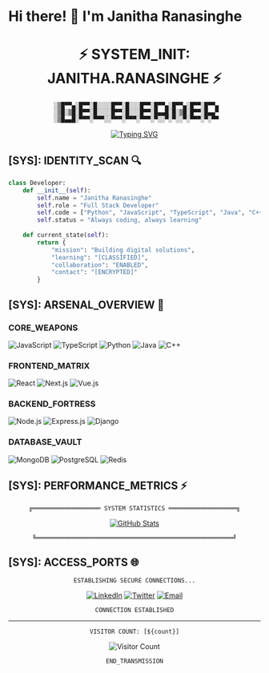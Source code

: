 # Hi there! 👋 I'm Janitha Ranasinghe

<div align="center">
  
# ⚡ SYSTEM_INIT: JANITHA.RANASINGHE ⚡

```ascii
 ░▒█▀▀▄░█▀▀░█░░░░█▀▀░█░░░█▀▀░█▀▀▄░█▀▀▄░█▀▀░█▀▀▄
 ░▒█░▒█░█▀▀░█░░░░█▀▀░█░░░█▀▀░█▄▄█░█░▒█░█▀▀░█▄▄▀
 ░▒█▄▄█░▀▀▀░▀▀▀░░▀▀▀░▀▀▀░▀▀▀░▀░░▀░▀░░▀░▀▀▀░▀░▀▀
```

[![Typing SVG](https://readme-typing-svg.herokuapp.com?font=Share+Tech+Mono&duration=3000&pause=1000&color=0CF731&center=true&vCenter=true&width=435&lines=INITIALIZING+SYSTEM...;FULL+STACK+DEVELOPER+DETECTED;ACCESSING+MAIN+FRAME...;SYSTEM+BREACH+SUCCESSFUL)](https://git.io/typing-svg)
</div>

## [SYS]: IDENTITY_SCAN 🔍

```python
class Developer:
    def __init__(self):
        self.name = "Janitha Ranasinghe"
        self.role = "Full Stack Developer"
        self.code = ["Python", "JavaScript", "TypeScript", "Java", "C++"]
        self.status = "Always coding, always learning"
        
    def current_state(self):
        return {
            "mission": "Building digital solutions",
            "learning": "[CLASSIFIED]",
            "collaboration": "ENABLED",
            "contact": "[ENCRYPTED]"
        }
```

## [SYS]: ARSENAL_OVERVIEW 🚀

### CORE_WEAPONS

![JavaScript](https://img.shields.io/badge/JavaScript-%23323330.svg?style=for-the-badge&logo=javascript&logoColor=%23F7DF1E)
![TypeScript](https://img.shields.io/badge/TypeScript-%23007ACC.svg?style=for-the-badge&logo=typescript&logoColor=white)
![Python](https://img.shields.io/badge/Python-%2314354C.svg?style=for-the-badge&logo=python&logoColor=white)
![Java](https://img.shields.io/badge/Java-%23ED8B00.svg?style=for-the-badge&logo=java&logoColor=white)
![C++](https://img.shields.io/badge/C++-%2300599C.svg?style=for-the-badge&logo=c%2B%2B&logoColor=white)

### FRONTEND_MATRIX

![React](https://img.shields.io/badge/React-%2320232a.svg?style=for-the-badge&logo=react&logoColor=%2361DAFB)
![Next.js](https://img.shields.io/badge/Next.js-black?style=for-the-badge&logo=next.js&logoColor=white)
![Vue.js](https://img.shields.io/badge/Vue.js-%2335495e.svg?style=for-the-badge&logo=vuedotjs&logoColor=%234FC08D)

### BACKEND_FORTRESS

![Node.js](https://img.shields.io/badge/Node.js-6DA55F?style=for-the-badge&logo=node.js&logoColor=white)
![Express.js](https://img.shields.io/badge/Express.js-%23404d59.svg?style=for-the-badge&logo=express&logoColor=%2361DAFB)
![Django](https://img.shields.io/badge/Django-%23092E20.svg?style=for-the-badge&logo=django&logoColor=white)

### DATABASE_VAULT

![MongoDB](https://img.shields.io/badge/MongoDB-%234ea94b.svg?style=for-the-badge&logo=mongodb&logoColor=white)
![PostgreSQL](https://img.shields.io/badge/PostgreSQL-%23316192.svg?style=for-the-badge&logo=postgresql&logoColor=white)
![Redis](https://img.shields.io/badge/Redis-%23DD0031.svg?style=for-the-badge&logo=redis&logoColor=white)

## [SYS]: PERFORMANCE_METRICS ⚡

<div align="center">

```ascii
╔═══════════════════ SYSTEM STATISTICS ═══════════════════╗
```
[![GitHub Stats](https://github-readme-stats.vercel.app/api?username=yourusername&show_icons=true&theme=cyberpunk&hide_border=true&bg_color=0D1117&title_color=00ff00&icon_color=00ff00&text_color=00ff00)](https://github.com/yourusername)
```ascii
╚═══════════════════════════════════════════════════════╝
```

</div>

## [SYS]: ACCESS_PORTS 🌐

<div align="center">

```ascii
ESTABLISHING SECURE CONNECTIONS...
```

[![LinkedIn](https://img.shields.io/badge/LinkedIn-%231C1C1C.svg?style=for-the-badge&logo=linkedin&logoColor=00ff00)](https://linkedin.com/in/yourprofile)
[![Twitter](https://img.shields.io/badge/Twitter-%231C1C1C.svg?style=for-the-badge&logo=twitter&logoColor=00ff00)](https://twitter.com/yourhandle)
[![Email](https://img.shields.io/badge/Email-%231C1C1C.svg?style=for-the-badge&logo=gmail&logoColor=00ff00)](mailto:your.email@example.com)

```ascii
CONNECTION ESTABLISHED
```

</div>

---

<div align="center">

```ascii
VISITOR COUNT: [${count}]
```
![Visitor Count](https://profile-counter.glitch.me/yourusername/count.svg)

```ascii
END_TRANSMISSION
```

</div>
